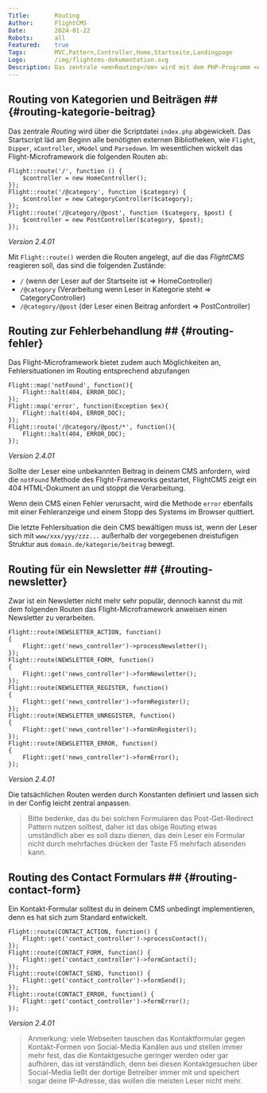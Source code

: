 ```yaml
---
Title:       Routing
Author:      FlightCMS
Date:        2024-01-22
Robots:      all
Featured:	 true
Tags:        MVC,Pattern,Controller,Home,Startseite,Landingpage
Logo:        /img/flightcms-dokumentation.svg
Description: Das zentrale <em>Routing</em> wird mit dem PHP-Programm <em>index.php</em> abgewickelt, das im Wurzelverzeichnis liegt.
---
```

## Routing von Kategorien und Beiträgen ## {#routing-kategorie-beitrag}

Das zentrale _Routing_ wird über die Scriptdatei `index.php` abgewickelt. Das Startscript läd am Beginn alle benötigten externen Bibliotheken, wie `Flight`, `Dipper`, `xController`, `xModel` und `Parsedown`. Im wesentlichen wickelt das Flight-Microframework die folgenden Routen ab:


	Flight::route('/', function () {
  		$controller = new HomeController();
	});
	Flight::route('/@category', function ($category) { 
    	$controller = new CategoryController($category);
	});
	Flight::route('/@category/@post', function ($category, $post) {
  		$controller = new PostController($category, $post);
	});
_Version 2.4.01_

Mit `Flight::route()` werden die Routen angelegt, auf die das _FlightCMS_ reagieren soll, das sind die folgenden Zustände:

- `/` (wenn der Leser auf der Startseite ist => HomeController)
- `/@category` (Verarbeitung wenn Leser in Kategorie steht => CategoryController)
- `/@category/@post` (der Leser einen Beitrag anfordert => PostController)

## Routing zur Fehlerbehandlung ## {#routing-fehler}

Das Flight-Microframework bietet zudem auch Möglichkeiten an, Fehlersituationen im Routing entsprechend abzufangen

	Flight::map('notFound', function(){
  		Flight::halt(404, ERROR_DOC);
	});
	Flight::map('error', function(Exception $ex){
  		Flight::halt(404, ERROR_DOC);
	});
	Flight::route('/@category/@post/*', function(){
  		Flight::halt(404, ERROR_DOC);
	});
_Version 2.4.01_

Sollte der Leser eine unbekannten Beitrag in deinem CMS anfordern, wird die `notFound` Methode des Flight-Frameworks gestartet, FlightCMS zeigt ein 404 HTML-Dokument an und stoppt die Verarbeitung.

Wenn dein CMS einen Fehler verursacht, wird die Methode `error` ebenfalls mit einer Fehleranzeige und einem Stopp des Systems im Browser quittiert.

Die letzte Fehlersituation die dein CMS bewältigen muss ist, wenn der Leser sich mit `www/xxx/yyy/zzz...` außerhalb der vorgegebenen dreistufigen Struktur aus `domain.de/kategorie/beitrag` bewegt.

## Routing für ein Newsletter ## {#routing-newsletter}

Zwar ist ein Newsletter nicht mehr sehr populär, dennoch kannst du mit dem folgenden Routen das Flight-Microframework anweisen einen Newsletter zu verarbeiten.

	Flight::route(NEWSLETTER_ACTION, function() 
	{
		Flight::get('news_controller')->processNewsletter();
	});
	Flight::route(NEWSLETTER_FORM, function() 
	{
		Flight::get('news_controller')->formNewsletter();
	});
	Flight::route(NEWSLETTER_REGISTER, function() 
	{
		Flight::get('news_controller')->formRegister();
	});
	Flight::route(NEWSLETTER_UNREGISTER, function() 
	{
		Flight::get('news_controller')->formUnRegister();
	});
	Flight::route(NEWSLETTER_ERROR, function() 
	{
		Flight::get('news_controller')->formError();
	});
_Version 2.4.01_

Die tatsächlichen Routen werden durch Konstanten definiert und lassen sich in der Config leicht zentral anpassen.

>Bitte bedenke, das du bei solchen Formularen das Post-Get-Redirect Pattern nutzen solltest, daher ist das obige Routing etwas umständlich aber es soll dazu dienen, das dein Leser ein Formular nicht durch mehrfaches drücken der Taste F5 mehrfach absenden kann.

## Routing des Contact Formulars ## {#routing-contact-form}

Ein Kontakt-Formular solltest du in deinem CMS unbedingt implementieren, denn es hat sich zum Standard entwickelt.

	Flight::route(CONTACT_ACTION, function() {
		Flight::get('contact_controller')->processContact();
	});
	Flight::route(CONTACT_FORM, function() {
		Flight::get('contact_controller')->formContact();
	});
	Flight::route(CONTACT_SEND, function() {
		Flight::get('contact_controller')->formSend();
	});
	Flight::route(CONTACT_ERROR, function() {
		Flight::get('contact_controller')->formError();
	});
_Version 2.4.01_

>Anmerkung: viele Webseiten tauschen das Kontaktformular gegen Kontakt-Formen von Social-Media Kanälen aus und stellen immer mehr fest, das die Kontaktgesuche geringer werden oder gar aufhören, das ist verständlich, denn bei diesen Kontaktgesuchen über Social-Media ließt der dortige Betreiber immer mit und speichert sogar deine IP-Adresse, das wollen die meisten Leser nicht mehr.

